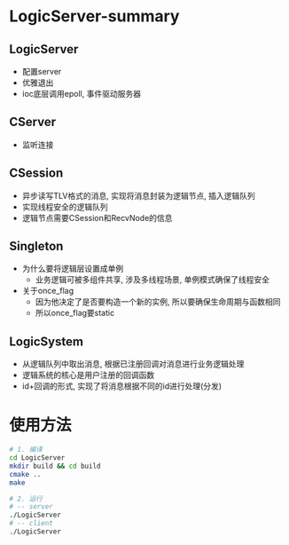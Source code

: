 # LogicServer-summary

## LogicServer
- 配置server
- 优雅退出
- ioc底层调用epoll, 事件驱动服务器

## CServer
- 监听连接

## CSession
- 异步读写TLV格式的消息, 实现将消息封装为逻辑节点, 插入逻辑队列
- 实现线程安全的逻辑队列
- 逻辑节点需要CSession和RecvNode的信息

## Singleton
- 为什么要将逻辑层设置成单例
    - 业务逻辑可被多组件共享, 涉及多线程场景, 单例模式确保了线程安全
- 关于once_flag
    - 因为他决定了是否要构造一个新的实例, 所以要确保生命周期与函数相同
    - 所以once_flag要static

## LogicSystem
- 从逻辑队列中取出消息, 根据已注册回调对消息进行业务逻辑处理
- 逻辑系统的核心是用户注册的回调函数
- id+回调的形式, 实现了将消息根据不同的id进行处理(分发)

# 使用方法
```bash
# 1. 编译
cd LogicServer
mkdir build && cd build
cmake ..
make

# 2. 运行
# -- server
./LogicServer
# -- client
./LogicServer
```

